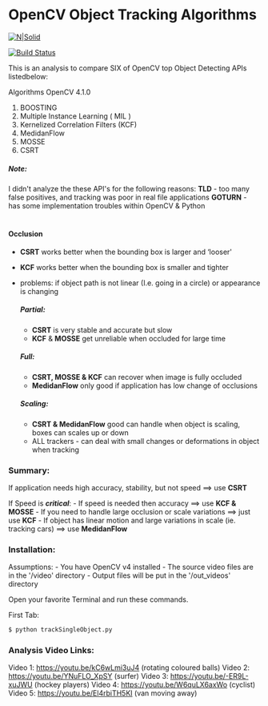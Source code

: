 # OpenCV Object Tracking Algorithms

[![N|Solid](https://i.ibb.co/Yppkvtr/obj-tracking-apis-comp1.gif)](https://github.com/devindatt/object-detection-apis/blob/master/Assets/_obj_tracking_apis_comp1.gif)

[![Build Status](https://travis-ci.org/joemccann/dillinger.svg?branch=master)](https://travis-ci.org/joemccann/dillinger)

This is an analysis to compare SIX of OpenCV top Object Detecting APIs listedbelow: 

Algorithms OpenCV 4.1.0

1) BOOSTING
2) Multiple Instance Learning ( MIL )
3) Kernelized Correlation Filters (KCF)
4) MedidanFlow
5) MOSSE
6) CSRT

##### Note:
I didn't analyze the these API's for the following reasons:
**TLD** - too many false positives, and tracking was poor in real file applications
**GOTURN** - has some implementation troubles within OpenCV & Python



#
#

#### Occlusion 

- **CSRT** works better when the bounding box is larger and ‘looser'
- **KCF** works better when the bounding box is smaller and tighter
- problems: if object path is not linear (I.e. going in a circle) or appearance is changing

    ##### Partial:
    - **CSRT** is very stable and accurate but slow
	- **KCF** & **MOSSE** get unreliable when occluded for large time
	
    ##### Full: 
	- **CSRT, MOSSE & KCF** can recover when image is fully occluded
	- **MedidanFlow** only good if application has low change of occlusions 

    ##### Scaling:
	- **CSRT & MedidanFlow** good can handle when object is scaling, boxes can scales up or down
	- ALL trackers - can deal with small changes or deformations in object when tracking


### Summary:

If application needs high accuracy, stability, but not speed ==> use **CSRT**

If Speed is ***critical***:
	- If speed is needed then accuracy ==> use **KCF & MOSSE**
	- If you need to handle large occlusion or scale variations ==> just use **KCF**
	- If object has linear motion and large variations in scale (ie. tracking cars) ==> use **MedidanFlow**


### Installation:

Assumptions:
    - You have OpenCV v4 installed
    - The source video files are in the '/video' directory
    - Output files will be put in the '/out_videos' directory
    
Open your favorite Terminal and run these commands.

First Tab:
```sh
$ python trackSingleObject.py
```
### Analysis Video Links:
Video 1: https://youtu.be/kC6wLmi3uJ4 (rotating coloured balls)
Video 2: https://youtu.be/YNuFLO_XpSY (surfer)
Video 3: https://youtu.be/-ER9L-xuJWU (hockey players)
Video 4: https://youtu.be/W6quLX6axWo (cyclist)
Video 5: https://youtu.be/El4rbiTH5KI (van moving away)

